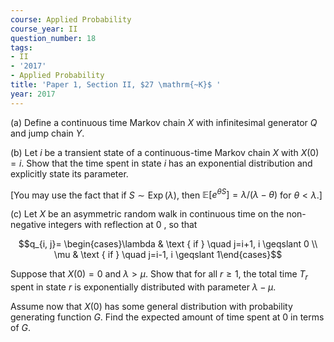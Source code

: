 ```yaml
---
course: Applied Probability
course_year: II
question_number: 18
tags:
- II
- '2017'
- Applied Probability
title: 'Paper 1, Section II, $27 \mathrm{~K}$ '
year: 2017
---
```




(a) Define a continuous time Markov chain $X$ with infinitesimal generator $Q$ and jump chain $Y$.

(b) Let $i$ be a transient state of a continuous-time Markov chain $X$ with $X(0)=i$. Show that the time spent in state $i$ has an exponential distribution and explicitly state its parameter.

[You may use the fact that if $S \sim \operatorname{Exp}(\lambda)$, then $\mathbb{E}\left[e^{\theta S}\right]=\lambda /(\lambda-\theta)$ for $\theta<\lambda$.]

(c) Let $X$ be an asymmetric random walk in continuous time on the non-negative integers with reflection at 0 , so that

$$q_{i, j}= \begin{cases}\lambda & \text { if } \quad j=i+1, i \geqslant 0 \\ \mu & \text { if } \quad j=i-1, i \geqslant 1\end{cases}$$

Suppose that $X(0)=0$ and $\lambda>\mu$. Show that for all $r \geqslant 1$, the total time $T_{r}$ spent in state $r$ is exponentially distributed with parameter $\lambda-\mu$.

Assume now that $X(0)$ has some general distribution with probability generating function $G$. Find the expected amount of time spent at 0 in terms of $G$.